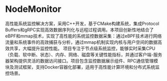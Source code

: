 # NodeMonitor
高性能系统监控解决方案，采用C++开发，基于CMake构建系统，集成Protocol Buffers和gRPC实现高效数据序列化与远程过程调用。本项目创新性地结合了eBPF和mmap技术，实现了高性能的系统监控数据采集：通过eBPF技术进行网络流量和系统事件的高效捕获与分析，通过mmap机制实现内核与用户空间的数据高效共享，大幅提升监控性能。  项目专注于节点级系统监控，能够实时采集CPU（负载、软中断、状态）、内存、网络、磁盘等关键性能指标，并通过客户端-服务器架构提供灵活的数据访问接口。项目包含监控数据展示组件、RPC通信管理模块及测试框架，支持Docker容器化部署，适用于高性能计算环境和分布式系统监控场景。

